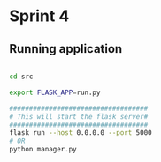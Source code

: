 # Sprint 4

## Running application

```bash

cd src

export FLASK_APP=run.py

###################################
# This will start the flask server#
###################################
flask run --host 0.0.0.0 --port 5000
# OR
python manager.py 
```